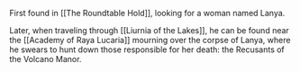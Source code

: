 First found in [[The Roundtable Hold]], looking for a woman named Lanya.

Later, when traveling through [[Liurnia of the Lakes]], he can be found near the [[Academy of Raya Lucaria]] mourning over the corpse of Lanya, where he swears to hunt down those responsible for her death: the Recusants of the Volcano Manor.